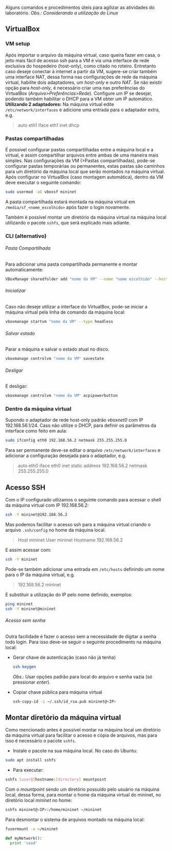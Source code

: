 Alguns comandos e procedimentos úteis para agilizar as atividades do laboratório.
*Obs.: Considerando a utilização do Linux*

## VirtualBox

### VM setup

Após importar o arquivo da máquina virtual, caso queira fazer em casa, o jeito mais fácil de acesso ssh para a VM é via uma interface de rede exclusiva do hospedeiro (host-only), como citado no roteiro. Entretanto caso deseje conectar à internet a partir da VM, sugere-se criar também uma interface NAT, dessa forma nas configurações de rede da máquina virtual, habilite dois adaptadores, um *host-only* e outro *NAT*.
Se não existir opção para *host-only*, é necessário criar uma nas preferências do VirtualBox (*Arquivo>Preferências>Rede*). Configure um IP se desejar, podendo também habilitar o DHCP para a VM obter um IP automático.
**Utilizando 2 adaptadores:** Na máquina virtual edite `/etc/network/interfaces` e adicione uma entrada para o adaptador extra, e.g.
> auto eth1
> iface eth1 inet dhcp

### Pastas compartilhadas

É possível configurar pastas compartilhadas entre a máquina local e a virtual, e assim compartilhar arquivos entre ambas de uma maneira mais simples.
Nas configurações da VM (>Pastas compartilhadas), pode-se configurar pastas temporárias ou permanentes, estas pastas são caminhos para um diretório da máquina local que serão montados na máquina virtual.
Após configurar no VirtualBox (caso montagem automática), dentro da VM deve executar o seguinte comando:
```bash
sudo usermod -aG vboxsf mininet
```
A pasta compartilhada estará montada na máquina virtual em `/media/sf_<nome_escolhido>` após fazer o login novamente.

Também é possível montar um diretório da máquina virtual na máquina local utilizando o pacote `sshfs`, que será explicado mais adiante.

### CLI (alternativo)

###### Pasta Compartilhada
Para adicionar uma pasta compartilhada permanente e montar automaticamente:
```bash
VBoxManage sharedfolder add "nome da VM" --name "nome escolhido" --hostpath "/path/local --automount"
```
###### Inicializar
Caso não deseje utilizar a interface do VirtualBox, pode-se iniciar a máquina virtual pela linha de comando da máquina local:
```bash
vboxmanage startvm "nome da VM" --type headless
```
###### Salvar estado
Parar a máquina e salvar o estado atual no disco.
```bash
vboxmanage controlvm "nome da VM" savestate
```
###### Desligar
E desligar:
```bash
vboxmanage controlvm "nome da VM" acpipowerbutton
```

### Dentro da máquina virtual
Supondo o adaptador de rede host-only padrão *vboxnet0* com IP 192.168.56.1/24.
Caso não utilize o DHCP, para definir os parâmetros da interface como feito em aula:
```bash
sudo ifconfig eth0 192.168.56.2 netmask 255.255.255.0
```
Para ser permanente deve-se editar o arquivo `/etc/network/interfaces` e adicionar a configuração desejada para o adaptador, e.g.
> auto eth0
> iface eth0 inet static
> address 192.168.56.2
> netmask 255.255.255.0

## Acesso SSH

Com o IP configurado utlizamos o seguinte comando para acessar o shell da máquina virtual com IP 192.168.56.2:
```bash
ssh -Y mininet@192.168.56.2
```
Mas podemos facilitar o acesso ssh para a máquina virtual criando o arquivo `.ssh/config` no home da máquina local.
> Host mininet
> User mininet
> Hostname 192.168.56.2

E assim acessar com:
```bash
ssh -Y mininet
```
Pode-se também adicionar uma entrada em `/etc/hosts` definindo um nome para o IP da máquina virtual, e.g.
> 192.168.56.2  mininet

E substituir a utilização do IP pelo nome definido, exemplos:
```bash
ping mininet
ssh -Y mininet@mininet
```
###### Acesso sem senha
Outra facilidade é fazer o acesso sem a necessidade de digitar a senha todo login. Para isso deve-se seguir o seguinte procedimento na máquina local:
- Gerar chave de autenticação (caso não já tenha)
    ```bash
    ssh-keygen
    ```
    *Obs.:* Usar opções padrão para local do arquivo e senha vazia (só pressionar *enter*).
    
- Copiar chave pública para máquina virtual
    ```bash
    ssh-copy-id -i ~/.ssh/id_rsa.pub mininet@<IP> 
    ```

## Montar diretório da máquina virtual

Como mencionado antes é possível montar na máquina local um diretório da máquina virtual para facilitar o acesso e cópia de arquivos, mas para isso é necessário o pacote `sshfs`.
* Instale o pacote na sua máquina local. No caso do Ubuntu:
```bash
sudo apt install sshfs
```
* Para executar:
```bash
sshfs [user@]hostname:[directory] mountpoint
```
Com o *mountpoint* sendo um diretório possuído pelo usuário na máquina local, dessa forma, para montar o home da máquina virtual do mininet, no diretório local *mininet* no home:
```bash
sshfs mininet@<IP>:/home/mininet ~/mininet
```

Para desmontar o sistema de arquivos montado na máquina local:
```bash
fusermount -u ~/mininet
```

```python
def myNetwork():
  print 'sasd'
```

